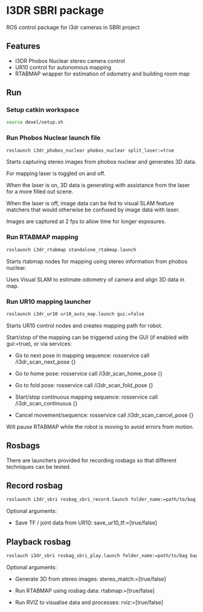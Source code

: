 # I3DR SBRI package

ROS control package for i3dr cameras in SBRI project

## Features

- I3DR Phobos Nuclear stereo camera control
- UR10 control for autonomous mapping
- RTABMAP wrapper for estimation of odometry and building room map

## Run

### Setup catkin workspace

```bash
source devel/setup.sh
```

### Run Phobos Nuclear launch file

```bash
roslaunch i3dr_phobos_nuclear phobos_nuclear split_laser:=true
```

Starts capturing stereo images from phobos nuclear and generates 3D data.

For mapping laser is toggled on and off.

When the laser is on, 3D data is generating with assistance from the laser for a more filled out scene.

When the laser is off, image data can be fed to visual SLAM feature matchers that would otherwise be confused by image data with laser.

Images are captured at 2 fps to allow time for longer exposures.

### Run RTABMAP mapping

```bash
roslaunch i3dr_rtabmap standalone_rtabmap.launch
```

Starts rtabmap nodes for mapping using stereo information from phobos nuclear.

Uses Visual SLAM to estimate odometry of camera and align 3D data in map.

### Run UR10 mapping launcher

```bash
roslaunch i3dr_ur10 ur10_auto_map.launch gui:=false
```

Starts UR10 control nodes and creates mapping path for robot.

Start/stop of the mapping can be triggered using the GUI (if enabled with gui:=true), or via services:

- Go to next pose in mapping sequence: rosservice call /i3dr_scan_next_pose {}

- Go to home pose: rosservice call /i3dr_scan_home_pose {}

- Go to fold pose: rosservice call /i3dr_scan_fold_pose {}

- Start/stop continuous mapping sequence: rosservice call /i3dr_scan_continuous {}

- Cancel movement/sequence: rosservice call /i3dr_scan_cancel_pose {}

Will pause RTABMAP while the robot is moving to avoid errors from motion.

## Rosbags

There are launchers provided for recording rosbags so that different techniques can be tested.

## Record rosbag

```bash
roslaunch i3dr_sbri rosbag_sbri_record.launch folder_name:=path/to/bag bag_name:=BAG_NAME.bag
```

Optional arguments:

- Save TF / joint data from UR10: save_ur10_tf:=[true/false]

## Playback rosbag

```bash
roslauch i3dr_sbri rosbag_sbri_play.launch folder_name:=path/to/bag bag_name:=BAG_NAME.bag
```

Optional arguments:

- Generate 3D from stereo images: stereo_match:=[true/false]

- Run RTABMAP using rosbag data: rtabmap:=[true/false]

- Run RVIZ to visualise data and processes: rviz:=[true/false]
